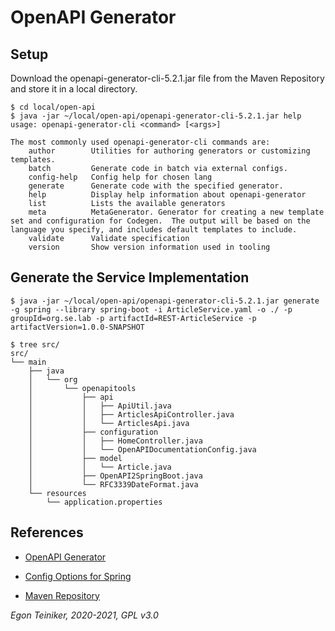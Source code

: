 # OpenAPI Generator

## Setup

Download the openapi-generator-cli-5.2.1.jar file from the Maven Repository and store it in a local directory.
```
$ cd local/open-api
$ java -jar ~/local/open-api/openapi-generator-cli-5.2.1.jar help
usage: openapi-generator-cli <command> [<args>]

The most commonly used openapi-generator-cli commands are:
    author        Utilities for authoring generators or customizing templates.
    batch         Generate code in batch via external configs.
    config-help   Config help for chosen lang
    generate      Generate code with the specified generator.
    help          Display help information about openapi-generator
    list          Lists the available generators
    meta          MetaGenerator. Generator for creating a new template set and configuration for Codegen.  The output will be based on the language you specify, and includes default templates to include.
    validate      Validate specification
    version       Show version information used in tooling
```

## Generate the Service Implementation

```
$ java -jar ~/local/open-api/openapi-generator-cli-5.2.1.jar generate -g spring --library spring-boot -i ArticleService.yaml -o ./ -p groupId=org.se.lab -p artifactId=REST-ArticleService -p artifactVersion=1.0.0-SNAPSHOT

$ tree src/
src/
└── main
    ├── java
    │   └── org
    │       └── openapitools
    │           ├── api
    │           │   ├── ApiUtil.java
    │           │   ├── ArticlesApiController.java
    │           │   └── ArticlesApi.java
    │           ├── configuration
    │           │   ├── HomeController.java
    │           │   └── OpenAPIDocumentationConfig.java
    │           ├── model
    │           │   └── Article.java
    │           ├── OpenAPI2SpringBoot.java
    │           └── RFC3339DateFormat.java
    └── resources
        └── application.properties
```



## References
* [OpenAPI Generator](https://openapi-generator.tech/)
* [Config Options for Spring](https://openapi-generator.tech/docs/generators/spring)

* [Maven Repository](https://mvnrepository.com/artifact/org.openapitools/openapi-generator-cli/5.2.1)


*Egon Teiniker, 2020-2021, GPL v3.0*